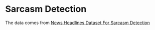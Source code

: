 # Sarcasm Detection

The data comes from [News Headlines Dataset For Sarcasm Detection](https://www.kaggle.com/rmisra/news-headlines-dataset-for-sarcasm-detection)
